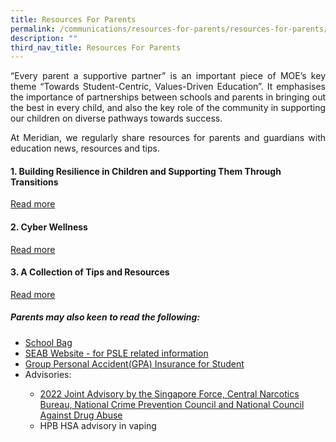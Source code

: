 ```yaml
---
title: Resources For Parents
permalink: /communications/resources-for-parents/resources-for-parents/
description: ""
third_nav_title: Resources For Parents
---
```

<p align = "justify">“Every parent a supportive partner” is an important piece of MOE’s key theme “Towards Student-Centric, Values-Driven Education”. It emphasises the importance of partnerships between schools and parents in bringing out the best in every child, and also the key role of the community in supporting our children on diverse pathways towards success.</p>

<p align = "justify">At Meridian, we regularly share resources for parents and guardians with education news, resources and tips.</p>


<h4>1. Building Resilience in Children and Supporting Them Through Transitions</h4><a href = "https://www.meridianpri.moe.edu.sg/communications/resources-for-parents/children-support/">Read more</a>

<h4>2. Cyber Wellness</h4>
<a href = "https://www.meridianpri.moe.edu.sg/communications/resources-for-parents/cyber-wellness/">Read more</a>

<h4>3. A Collection of Tips and Resources</h4>
<a href = "https://www.meridianpri.moe.edu.sg/communications/resources-for-parents/a-collection-of-tips-and-resources/">Read more</a>

<h5>Parents may also keen to read the following:</h5>
<ul>
	<li><a href = "https://www.schoolbag.edu.sg/" target="_blank">School Bag</a></li>
	<li><a href = "https://www.seab.gov.sg/home/#" target = "_blank">SEAB Website - for PSLE related information</a></li>
	<li><a href = "/files/Useful%20Link/Product%20Fact%20Sheet%20Year%202023.pdf" target= "_blank">Group Personal Accident(GPA) Insurance for Student</a></li>
	<li>Advisories:</li>
		<ul class="square">  
		<li><a href = "/files/Communications/Resources%20for%20Parents/Joint%20Advisory%20Year%20End%202022.pdf">2022 Joint Advisory by the Singapore Force, Central Narcotics Bureau, National Crime Prevention Council and National Council Against Drug Abuse</a></li>  
		<li>HPB HSA advisory in vaping</li>  
 </ul>
</ul>